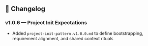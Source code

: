 ## 📘 Changelog

### v1.0.6 — Project Init Expectations
- Added `project-init-pattern.v1.0.0.md` to define bootstrapping, requirement alignment, and shared context rituals